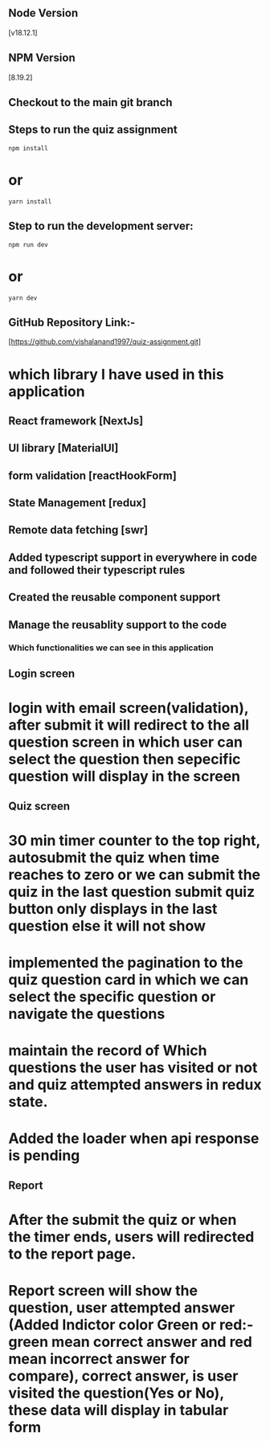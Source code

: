 ## Node Version
[v18.12.1]

## NPM Version
[8.19.2]

## Checkout to the main git branch

## Steps to run the quiz assignment

`npm install`
# or
`yarn install`

## Step to run the development server:

`npm run dev`
# or
`yarn dev`

## GitHub Repository Link:-
[https://github.com/vishalanand1997/quiz-assignment.git]


# which library I have used in this application
## React framework [NextJs]
## UI library [MaterialUI]
## form validation [reactHookForm]
## State Management [redux]
## Remote data fetching [swr]

## Added typescript support in everywhere in code and followed their typescript rules
## Created the reusable component support
## Manage the reusablity support to the code

### Which functionalities we can see in this application

## Login screen
# login with email screen(validation), after submit it will redirect to the all question screen in which user can select the question then sepecific question will display in the screen

## Quiz screen
# 30 min timer counter to the top right, autosubmit the quiz when time reaches to zero or we can submit the quiz in the last question submit quiz button only displays in the last question else it will not show
# implemented the pagination to the quiz question card in which we can select the specific question or navigate the questions
# maintain the record of Which questions the user has visited or not and quiz attempted answers in redux state.
# Added the loader when api response is pending

## Report
# After the submit the quiz or when the timer ends, users will redirected to the report page.
# Report screen will show the question, user attempted answer (Added Indictor color Green or red:- green mean correct answer and red mean incorrect answer for compare), correct answer, is user visited the question(Yes or No), these data will display in tabular form 
